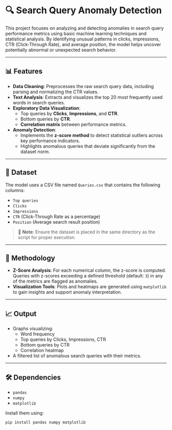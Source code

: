 # 🔍 Search Query Anomaly Detection

This project focuses on analyzing and detecting anomalies in search query performance metrics using basic machine learning techniques and statistical analysis. By identifying unusual patterns in clicks, impressions, CTR (Click-Through Rate), and average position, the model helps uncover potentially abnormal or unexpected search behavior.

---

## 📊 Features

- **Data Cleaning**: Preprocesses the raw search query data, including parsing and normalizing the CTR values.
- **Text Analysis**: Extracts and visualizes the top 20 most frequently used words in search queries.
- **Exploratory Data Visualization**:
  - Top queries by **Clicks**, **Impressions**, and **CTR**.
  - Bottom queries by **CTR**.
  - **Correlation matrix** between performance metrics.
- **Anomaly Detection**:
  - Implements the **z-score method** to detect statistical outliers across key performance indicators.
  - Highlights anomalous queries that deviate significantly from the dataset norm.

---

## 📁 Dataset

The model uses a CSV file named `Queries.csv` that contains the following columns:

- `Top queries`
- `Clicks`
- `Impressions`
- `CTR` (Click-Through Rate as a percentage)
- `Position` (Average search result position)

> 📌 **Note**: Ensure the dataset is placed in the same directory as the script for proper execution.

---

## 🧠 Methodology

- **Z-Score Analysis**: For each numerical column, the z-score is computed. Queries with z-scores exceeding a defined threshold (default: `3`) in any of the metrics are flagged as anomalies.
- **Visualization Tools**: Plots and heatmaps are generated using `matplotlib` to gain insights and support anomaly interpretation.

---

## 📈 Output

- Graphs visualizing:
  - Word frequency
  - Top queries by Clicks, Impressions, CTR
  - Bottom queries by CTR
  - Correlation heatmap
- A filtered list of anomalous search queries with their metrics.

---

## 🛠️ Dependencies

- `pandas`
- `numpy`
- `matplotlib`

Install them using:

```bash
pip install pandas numpy matplotlib
